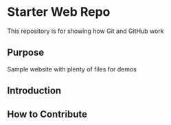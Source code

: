 # Starter Web Repo

This repository is for showing how Git and GitHub work

## Purpose

Sample website with plenty of files for demos

## Introduction

## How to Contribute